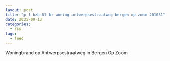 ```yaml
---
layout: post
title: "p 1 bzb-01 br woning antwerpsestraatweg bergen op zoom 201031"
date: 2025-09-13
categories: 
  - rss
tags: 
  - feed
---
```


Woningbrand op Antwerpsestraatweg in Bergen Op Zoom
